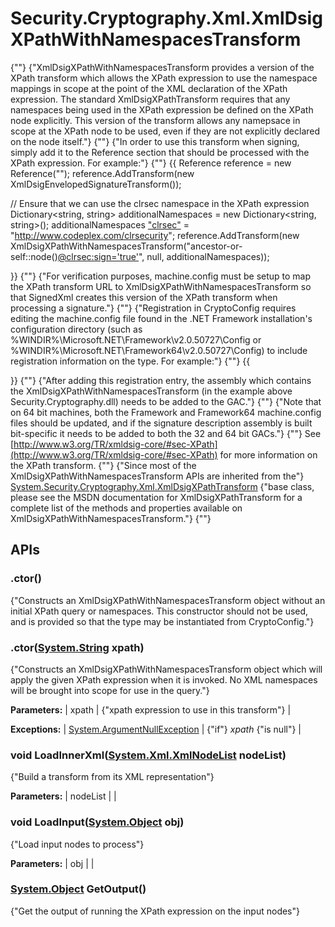 # Security.Cryptography.Xml.XmlDsigXPathWithNamespacesTransform

{""} 
{"XmlDsigXPathWithNamespacesTransform provides a version of the XPath transform which allows the XPath expression to use the namespace mappings in scope at the point of the XML declaration of the XPath expression. The standard XmlDsigXPathTransform requires that any namespaces being used in the XPath expression be defined on the XPath node explicitly. This version of the transform allows any namepsace in scope at the XPath node to be used, even if they are not explicitly declared on the node itself."} 
 {""} 
{"In order to use this transform when signing, simply add it to the Reference section that should be processed with the XPath expression. For example:"} 
 {""} {{
Reference reference = new Reference("");
reference.AddTransform(new XmlDsigEnvelopedSignatureTransform());
            
// Ensure that we can use the clrsec namespace in the XPath expression
Dictionary<string, string> additionalNamespaces = new Dictionary<string, string>();
additionalNamespaces ["clrsec"](_clrsec_) = "http://www.codeplex.com/clrsecurity";
reference.AddTransform(new XmlDsigXPathWithNamespacesTransform("ancestor-or-self::node()[@clrsec:sign='true'](@clrsec_sign='true')", null, additionalNamespaces));

}}
 {""} 
{"For verification purposes, machine.config must be setup to map the XPath transform URL to XmlDsigXPathWithNamespacesTransform so that SignedXml creates this version of the XPath transform when processing a signature."} 
 {""} 
{"Registration in CryptoConfig requires editing the machine.config file found in the .NET Framework installation's configuration directory (such as %WINDIR%\Microsoft.NET\Framework\v2.0.50727\Config or %WINDIR%\Microsoft.NET\Framework64\v2.0.50727\Config) to include registration information on the type. For example:"} 
 {""} {{
<configuration>
  <mscorlib>
    <cryptographySettings>
      <cryptoNameMapping>
        <cryptoClasses>
          <cryptoClass XmlDsigXPathWithNamespacesTransform="Security.Cryptography.Xml.XmlDsigXPathWithNamespacesTransform, Security.Cryptography, Version=1.4.0.0, Culture=neutral, PublicKeyToken=31bf3856ad364e35" />
        </cryptoClasses>
        <nameEntry name="http://www.w3.org/TR/1999/REC-xpath-19991116" class="XmlDsigXPathWithNamespacesTransform" />
      </cryptoNameMapping>
    </cryptographySettings>
  </mscorlib>
</configuration>    

}}
 {""} 
{"After adding this registration entry, the assembly which contains the XmlDsigXPathWithNamespacesTransform (in the example above Security.Cryptography.dll) needs to be added to the GAC."} 
 {""} 
{"Note that on 64 bit machines, both the Framework and Framework64 machine.config files should be updated, and if the signature description assembly is built bit-specific it needs to be added to both the 32 and 64 bit GACs."} 
 {""} 
See [http://www.w3.org/TR/xmldsig-core/#sec-XPath](http://www.w3.org/TR/xmldsig-core/#sec-XPath) for more information on the XPath transform. 
 {""} 
{"Since most of the XmlDsigXPathWithNamespacesTransform APIs are inherited from the"} [System.Security.Cryptography.Xml.XmlDsigXPathTransform](http://msdn.microsoft.com/en-us/library/system.security.cryptography.xml.xmldsigxpathtransform.aspx) {"base class, please see the MSDN documentation for XmlDsigXPathTransform for a complete list of the methods and properties available on XmlDsigXPathWithNamespacesTransform."} 
 {""} 

## APIs

### .ctor()

{"Constructs an XmlDsigXPathWithNamespacesTransform object without an initial XPath query or namespaces. This constructor should not be used, and is provided so that the type may be instantiated from CryptoConfig."} 


### .ctor([System.String](http://msdn.microsoft.com/en-us/library/system.string.aspx) xpath)

{"Constructs an XmlDsigXPathWithNamespacesTransform object which will apply the given XPath expression when it is invoked. No XML namespaces will be brought into scope for use in the query."} 

**Parameters:**
| xpath | {"xpath expression to use in this transform"}  |

**Exceptions:**
| [System.ArgumentNullException](http://msdn.microsoft.com/en-us/library/system.argumentnullexception.aspx) | {"if"} _xpath_ {"is null"}  |


### void LoadInnerXml([System.Xml.XmlNodeList](http://msdn.microsoft.com/en-us/library/system.xml.xmlnodelist.aspx) nodeList)

{"Build a transform from its XML representation"} 

**Parameters:**
| nodeList |  |


### void LoadInput([System.Object](http://msdn.microsoft.com/en-us/library/system.object.aspx) obj)

{"Load input nodes to process"} 

**Parameters:**
| obj |  |


### [System.Object](http://msdn.microsoft.com/en-us/library/system.object.aspx) GetOutput()

{"Get the output of running the XPath expression on the input nodes"} 


